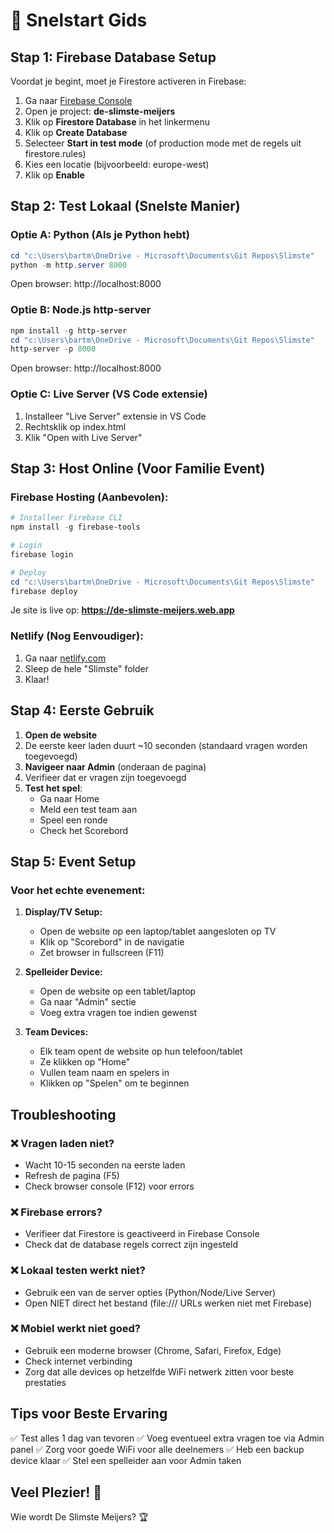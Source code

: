 # 🚀 Snelstart Gids

## Stap 1: Firebase Database Setup

Voordat je begint, moet je Firestore activeren in Firebase:

1. Ga naar [Firebase Console](https://console.firebase.google.com/)
2. Open je project: **de-slimste-meijers**
3. Klik op **Firestore Database** in het linkermenu
4. Klik op **Create Database**
5. Selecteer **Start in test mode** (of production mode met de regels uit firestore.rules)
6. Kies een locatie (bijvoorbeeld: europe-west)
7. Klik op **Enable**

## Stap 2: Test Lokaal (Snelste Manier)

### Optie A: Python (Als je Python hebt)
```powershell
cd "c:\Users\bartm\OneDrive - Microsoft\Documents\Git Repos\Slimste"
python -m http.server 8000
```
Open browser: http://localhost:8000

### Optie B: Node.js http-server
```powershell
npm install -g http-server
cd "c:\Users\bartm\OneDrive - Microsoft\Documents\Git Repos\Slimste"
http-server -p 8000
```
Open browser: http://localhost:8000

### Optie C: Live Server (VS Code extensie)
1. Installeer "Live Server" extensie in VS Code
2. Rechtsklik op index.html
3. Klik "Open with Live Server"

## Stap 3: Host Online (Voor Familie Event)

### Firebase Hosting (Aanbevolen):
```powershell
# Installeer Firebase CLI
npm install -g firebase-tools

# Login
firebase login

# Deploy
cd "c:\Users\bartm\OneDrive - Microsoft\Documents\Git Repos\Slimste"
firebase deploy
```

Je site is live op: **https://de-slimste-meijers.web.app**

### Netlify (Nog Eenvoudiger):
1. Ga naar [netlify.com](https://netlify.com)
2. Sleep de hele "Slimste" folder
3. Klaar!

## Stap 4: Eerste Gebruik

1. **Open de website**
2. De eerste keer laden duurt ~10 seconden (standaard vragen worden toegevoegd)
3. **Navigeer naar Admin** (onderaan de pagina)
4. Verifieer dat er vragen zijn toegevoegd
5. **Test het spel**:
   - Ga naar Home
   - Meld een test team aan
   - Speel een ronde
   - Check het Scorebord

## Stap 5: Event Setup

### Voor het echte evenement:

1. **Display/TV Setup:**
   - Open de website op een laptop/tablet aangesloten op TV
   - Klik op "Scorebord" in de navigatie
   - Zet browser in fullscreen (F11)

2. **Spelleider Device:**
   - Open de website op een tablet/laptop
   - Ga naar "Admin" sectie
   - Voeg extra vragen toe indien gewenst

3. **Team Devices:**
   - Elk team opent de website op hun telefoon/tablet
   - Ze klikken op "Home"
   - Vullen team naam en spelers in
   - Klikken op "Spelen" om te beginnen

## Troubleshooting

### ❌ Vragen laden niet?
- Wacht 10-15 seconden na eerste laden
- Refresh de pagina (F5)
- Check browser console (F12) voor errors

### ❌ Firebase errors?
- Verifieer dat Firestore is geactiveerd in Firebase Console
- Check dat de database regels correct zijn ingesteld

### ❌ Lokaal testen werkt niet?
- Gebruik een van de server opties (Python/Node/Live Server)
- Open NIET direct het bestand (file:/// URLs werken niet met Firebase)

### ❌ Mobiel werkt niet goed?
- Gebruik een moderne browser (Chrome, Safari, Firefox, Edge)
- Check internet verbinding
- Zorg dat alle devices op hetzelfde WiFi netwerk zitten voor beste prestaties

## Tips voor Beste Ervaring

✅ Test alles 1 dag van tevoren
✅ Voeg eventueel extra vragen toe via Admin panel
✅ Zorg voor goede WiFi voor alle deelnemers
✅ Heb een backup device klaar
✅ Stel een spelleider aan voor Admin taken

## Veel Plezier! 🎉

Wie wordt De Slimste Meijers? 🏆
